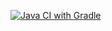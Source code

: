 [![Java CI with Gradle](https://github.com/adenasky/card-delivery/actions/workflows/gradle.yml/badge.svg)](https://github.com/adenasky/card-delivery/actions/workflows/gradle.yml)